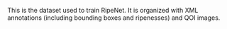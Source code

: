 This is the dataset used to train RipeNet. It is organized with XML annotations (including bounding boxes and ripenesses) and QOI images.
